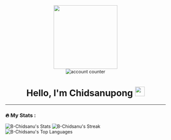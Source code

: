 
<div id="header" align="center">
  <img src="https://media.giphy.com/media/ed7RrrCi4r7h5NoQI2/giphy.gif" width="200"/>
  <br>
  <img src="https://komarev.com/ghpvc/?username=B-Chidsanu&style=flat-square&color=blue" alt="account counter"/>
  <h1>
    Hello, I'm Chidsanupong
    <img src="https://media.giphy.com/media/hvRJCLFzcasrR4ia7z/giphy.gif" width="30px"/>
  </h1>
</div>

---

### :fire: My Stats : 

  ![B-Chidsanu's Stats](https://github-readme-stats.vercel.app/api?username=B-Chidsanu&theme=radical&show_icons=true&hide_border=true&count_private=true) 
  ![B-Chidsanu's Streak](https://github-readme-streak-stats.herokuapp.com/?user=B-Chidsanu&theme=radical&hide_border=true)
  ![B-Chidsanu's Top Languages](https://github-readme-stats.vercel.app/api/top-langs/?username=B-Chidsanu&theme=radical&show_icons=true&hide_border=true&layout=compact&)
  

